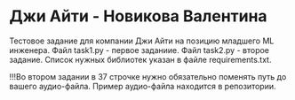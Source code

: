# Джи Айти - Новикова Валентина
Тестовое задание для компании Джи Айти на позицию младшего ML инженера.
Файл task1.py - первое заданиие.
Файл task2.py - второе задание.
Список нужных библиотек указан в файле requirements.txt.

!!!Во втором задании в 37 строчке нужно обязательно поменять путь до вашего аудио-файла. Пример аудио-файла находится в репозитории.

